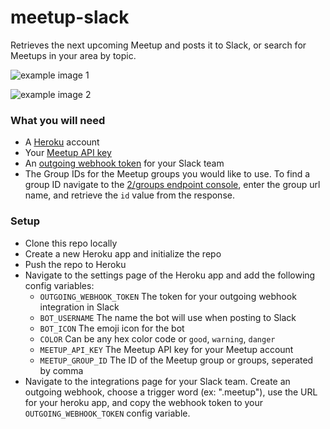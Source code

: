# meetup-slack
Retrieves the next upcoming Meetup and posts it to Slack, or search for Meetups in your area by topic.

![example image 1](https://cloud.githubusercontent.com/assets/4997935/10620931/ae868b54-774b-11e5-9855-c725c643fecb.png)

![example image 2](https://cloud.githubusercontent.com/assets/4997935/10620937/b2d5c6c0-774b-11e5-8a5c-f208373c3e6a.png)

### What you will need
* A [Heroku](http://www.heroku.com) account
* Your [Meetup API key](http://www.meetup.com/meetup_api/)
* An [outgoing webhook token](https://api.slack.com/outgoing-webhooks) for your Slack team
* The Group IDs for the Meetup groups you would like to use. To find a group ID navigate to the [2/groups endpoint console](https://secure.meetup.com/meetup_api/console/?path=/2/groups), enter the group url name, and retrieve the ```id``` value from the response. 

### Setup
* Clone this repo locally
* Create a new Heroku app and initialize the repo
* Push the repo to Heroku
* Navigate to the settings page of the Heroku app and add the following config variables:
  * ```OUTGOING_WEBHOOK_TOKEN``` The token for your outgoing webhook integration in Slack
  * ```BOT_USERNAME``` The name the bot will use when posting to Slack
  * ```BOT_ICON``` The emoji icon for the bot
  * ```COLOR``` Can be any hex color code or ```good```, ```warning```, ```danger```
  * ```MEETUP_API_KEY``` The Meetup API key for your Meetup account
  * ```MEETUP_GROUP_ID``` The ID of the Meetup group or groups, seperated by comma
* Navigate to the integrations page for your Slack team. Create an outgoing webhook, choose a trigger word (ex: ".meetup"), use the URL for your heroku app, and copy the webhook token to your ```OUTGOING_WEBHOOK_TOKEN``` config variable.
